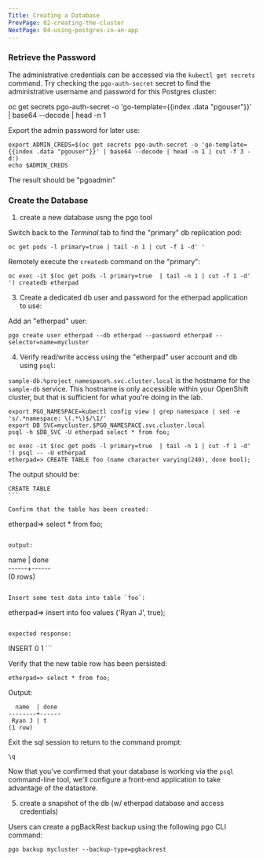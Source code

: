 ```yaml
---
Title: Creating a Database
PrevPage: 02-creating-the-cluster
NextPage: 04-using-postgres-in-an-app
---
```


### Retrieve the Password

The administrative credentials can be accessed via the `kubectl get secrets` command.  Try checking the `pgo-auth-secret` secret to find the administrative username and password for this Postgres cluster:

oc get secrets pgo-auth-secret -o 'go-template={{index .data "pgouser"}}' | base64 --decode | head -n 1

Export the admin password for later use:

```
export ADMIN_CREDS=$(oc get secrets pgo-auth-secret -o 'go-template={{index .data "pgouser"}}' | base64 --decode | head -n 1 | cut -f 3 -d:)
echo $ADMIN_CREDS
```

The result should be "pgoadmin"

### Create the Database

1. create a new database usng the pgo tool

Switch back to the *Terminal* tab to find the "primary" db replication pod:

```execute-1
oc get pods -l primary=true | tail -n 1 | cut -f 1 -d' '
```

Remotely execute the `createdb` command on the "primary":

```execute-1
oc exec -it $(oc get pods -l primary=true  | tail -n 1 | cut -f 1 -d' ') createdb etherpad
```

3. Create a dedicated db user and password for the etherpad application to use:

Add an "etherpad" user:

```
pgo create user etherpad --db etherpad --password etherpad --selector=name=mycluster
```

4. Verify read/write access using the "etherpad" user account and db using `psql`:

`sample-db.%project_namespace%.svc.cluster.local` is the hostname for the `sample-db` service. This hostname is only accessible within your OpenShift cluster, but that is sufficient for what you're doing in the lab.

```
export PGO_NAMESPACE=kubectl config view | grep namespace | sed -e 's/.*namespace: \(.*\)$/\1/'
export DB_SVC=mycluster.$PGO_NAMESPACE.svc.cluster.local
psql -h $DB_SVC -U etherpad select * from foo;
```

```
oc exec -it $(oc get pods -l primary=true  | tail -n 1 | cut -f 1 -d' ') psql -- -U etherpad
etherpad=> CREATE TABLE foo (name character varying(240), done bool);
```

The output should be:
```
CREATE TABLE                                                                                                             ```

Confirm that the table has been created:
```
etherpad=> select * from foo;
```

output:

```

 name | done                                                                                                                        
------+------                                                                                                                       
(0 rows)                                               
```

Insert some test data into table `foo`:
```
etherpad=> insert into foo values ('Ryan J', true);
```

expected response:
```
INSERT 0 1                                                                                                               ```

Verify that the new table row has been persisted:
```
etherpad=> select * from foo;
```

Output:

```                                                                                         
  name  | done                                                                                                                      
--------+------                                                                                                                     
 Ryan J | t                                                                                                                         
(1 row)      

```

Exit the sql session to return to the command prompt:

```execute-1
\q
```

Now that you've confirmed that your database is working via the `psql` command-line tool, we'll configure a front-end application to take advantage of the datastore.

5. create a snapshot of the db (w/ etherpad database and access credentials)


Users can create a pgBackRest backup using the following pgo CLI command:

```execute-1
pgo backup mycluster --backup-type=pgbackrest
```
